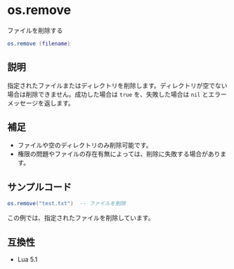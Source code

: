 # os.remove

ファイルを削除する

```lua
os.remove (filename)
```

## 説明

指定されたファイルまたはディレクトリを削除します。ディレクトリが空でない場合は削除できません。成功した場合は `true` を、失敗した場合は `nil` とエラーメッセージを返します。

## 補足

- ファイルや空のディレクトリのみ削除可能です。
- 権限の問題やファイルの存在有無によっては、削除に失敗する場合があります。

## サンプルコード

```lua
os.remove("test.txt")  -- ファイルを削除
```

この例では、指定されたファイルを削除しています。

## 互換性

- Lua 5.1